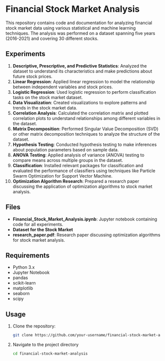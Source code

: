 # Financial Stock Market Analysis

This repository contains code and documentation for analyzing financial stock market data using various statistical and machine learning techniques. The analysis was performed on a dataset spanning five years (2016-2021) and covering 30 different stocks.

## Experiments

1. **Descriptive, Prescriptive, and Predictive Statistics**: Analyzed the dataset to understand its characteristics and make predictions about future stock prices.
2. **Linear Regression**: Applied linear regression to model the relationship between independent variables and stock prices.
3. **Logistic Regression**: Used logistic regression to perform classification tasks on the stock market dataset.
4. **Data Visualization**: Created visualizations to explore patterns and trends in the stock market data.
5. **Correlation Analysis**: Calculated the correlation matrix and plotted correlation plots to understand relationships among different variables in the dataset.
6. **Matrix Decomposition**: Performed Singular Value Decomposition (SVD) or other matrix decomposition techniques to analyze the structure of the dataset.
7. **Hypothesis Testing**: Conducted hypothesis testing to make inferences about population parameters based on sample data.
8. **ANOVA Testing**: Applied analysis of variance (ANOVA) testing to compare means across multiple groups in the dataset.
9. **Classification**: Installed relevant packages for classification and evaluated the performance of classifiers using techniques like Particle Swarm Optimization for Support Vector Machine.
10. **Optimization Algorithm Research**: Prepared a research paper discussing the application of optimization algorithms to stock market analysis.

## Files

- **Financial_Stock_Market_Analysis.ipynb**: Jupyter notebook containing code for all experiments.
- **Dataset for the Stock Market**
- **research_paper.pdf**: Research paper discussing optimization algorithms for stock market analysis.

## Requirements

- Python 3.x
- Jupyter Notebook
- pandas
- scikit-learn
- matplotlib
- seaborn
- scipy

## Usage

1. Clone the repository:

   ```bash
   git clone https://github.com/your-username/financial-stock-market-analysis.git

2. Navigate to the project directory
    ```bash
   cd financial-stock-market-analysis

